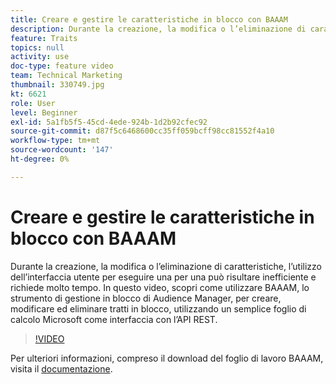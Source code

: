 ```yaml
---
title: Creare e gestire le caratteristiche in blocco con BAAAM
description: Durante la creazione, la modifica o l’eliminazione di caratteristiche, l’utilizzo dell’interfaccia utente per eseguire una per una può risultare inefficiente e richiede molto tempo. In questo video, scopri come utilizzare BAAAM, lo strumento di gestione in blocco di Audience Manager, per creare, modificare ed eliminare tratti in blocco, utilizzando un semplice foglio di calcolo Microsoft come interfaccia con l’API REST.
feature: Traits
topics: null
activity: use
doc-type: feature video
team: Technical Marketing
thumbnail: 330749.jpg
kt: 6621
role: User
level: Beginner
exl-id: 5a1fb5f5-45cd-4ede-924b-1d2b92cfec92
source-git-commit: d87f5c6468600cc35ff059bcff98cc81552f4a10
workflow-type: tm+mt
source-wordcount: '147'
ht-degree: 0%

---
```


# Creare e gestire le caratteristiche in blocco con BAAAM

Durante la creazione, la modifica o l’eliminazione di caratteristiche, l’utilizzo dell’interfaccia utente per eseguire una per una può risultare inefficiente e richiede molto tempo. In questo video, scopri come utilizzare BAAAM, lo strumento di gestione in blocco di Audience Manager, per creare, modificare ed eliminare tratti in blocco, utilizzando un semplice foglio di calcolo Microsoft come interfaccia con l’API REST.

>[!VIDEO](https://video.tv.adobe.com/v/330749/?quality=12&learn=on)

Per ulteriori informazioni, compreso il download del foglio di lavoro BAAAM, visita il [documentazione](https://experienceleague.adobe.com/docs/audience-manager/user-guide/reference/bulk-management-tools/bulk-management-intro.html?lang=en#reference).
